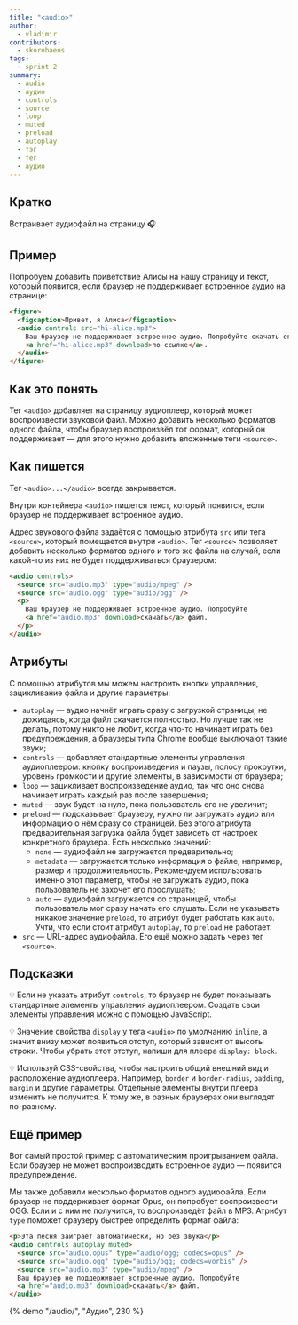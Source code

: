```yaml
---
title: "<audio>"
author:
  - vladimir
contributors:
  - skorobaeus
tags:
  - sprint-2
summary:
  - audio
  - аудио
  - controls
  - source
  - loop
  - muted
  - preload
  - autoplay
  - тэг
  - тег
  - аудио
---
```


## Кратко

Встраивает аудиофайл на страницу 🎧

## Пример

Попробуем добавить приветствие Алисы на нашу страницу и текст, который появится, если браузер не поддерживает встроенное аудио на странице:

```html
<figure>
  <figcaption>Привет, я Алиса</figcaption>
  <audio controls src="hi-alice.mp3">
    Ваш браузер не поддерживает встроенное аудио. Попробуйте скачать его
    <a href="hi-alice.mp3" download>по ссылке</a>.
  </audio>
</figure>
```

## Как это понять

Тег `<audio>` добавляет на страницу аудиоплеер, который может воспроизвести звуковой файл. Можно добавить несколько форматов одного файла, чтобы браузер воспроизвёл тот формат, который он поддерживает — для этого нужно добавить вложенные теги `<source>`.

## Как пишется

Тег `<audio>...</audio>` всегда закрывается.

Внутри контейнера `<audio>` пишется текст, который появится, если браузер не поддерживает встроенное аудио.

Адрес звукового файла задаётся с помощью атрибута `src` или тега `<source>`, который помещается внутри `<audio>`. Тег `<source>` позволяет добавить несколько форматов одного и того же файла на случай, если какой-то из них не будет поддерживаться браузером:

```html
<audio controls>
  <source src="audio.mp3" type="audio/mpeg" />
  <source src="audio.ogg" type="audio/ogg" />
  <p>
    Ваш браузер не поддерживает встроенное аудио. Попробуйте
    <a href="audio.mp3" download>скачать</a> файл.
  </p>
</audio>
```

## Атрибуты

С помощью атрибутов мы можем настроить кнопки управления, зацикливание файла и другие параметры:

- `autoplay` — аудио начнёт играть сразу с загрузкой страницы, не дожидаясь, когда файл скачается полностью. Но лучше так не делать, потому никто не любит, когда что-то начинает играть без предупреждения, а браузеры типа Chrome вообще выключают такие звуки;
- `controls` — добавляет стандартные элементы управления аудиоплеером: кнопку воспроизведения и паузы, полосу прокрутки, уровень громкости и другие элементы, в зависимости от браузера;
- `loop` — зацикливает воспроизведение аудио, так что оно снова начинает играть каждый раз после завершения;
- `muted` — звук будет на нуле, пока пользователь его не увеличит;
- `preload` — подсказывает браузеру, нужно ли загружать аудио или информацию о нём сразу со страницей. Без этого атрибута предварительная загрузка файла будет зависеть от настроек конкретного браузера. Есть несколько значений:
  - `none` — аудиофайл не загружается предварительно;
  - `metadata` — загружается только информация о файле, например, размер и продолжительность. Рекомендуем использовать именно этот параметр, чтобы не загружать аудио, пока пользователь не захочет его прослушать;
  - `auto` — аудиофайл загружается со страницей, чтобы пользователь мог сразу начать его слушать. Если не указывать никакое значение `preload`, то атрибут будет работать как `auto`. Учти, что если стоит атрибут `autoplay`, то `preload` не работает.
- `src` — URL-адрес аудиофайла. Его ещё можно задать через тег `<source>`.

## Подсказки

💡 Если не указать атрибут `controls`, то браузер не будет показывать стандартные элементы управления аудиоплеером. Создать свои элементы управления можно с помощью JavaScript.

💡 Значение свойства `display` у тега `<audio>` по умолчанию `inline`, а значит внизу может появиться отступ, который зависит от высоты строки. Чтобы убрать этот отступ, напиши для плеера `display: block`.

💡 Используй CSS-свойства, чтобы настроить общий внешний вид и расположение аудиоплеера. Например, `border` и `border-radius`, `padding`, `margin` и другие параметры. Отдельные элементы внутри плеера изменить не получится. К тому же, в разных браузерах они выглядят по-разному.

## Ещё пример

Вот самый простой пример с автоматическим проигрыванием файла. Если браузер не может воспроизводить встроенное аудио — появится предупреждение.

Мы также добавили несколько форматов одного аудиофайла. Если браузер не поддерживает формат Opus, он попробует воспроизвести OGG. Если и с ним не получится, то воспроизведёт файл в MP3. Атрибут `type` поможет браузеру быстрее определить формат файла:

```html
<p>Эта песня заиграет автоматически, но без звука</p>
<audio controls autoplay muted>
  <source src="audio.opus" type="audio/ogg; codecs=opus" />
  <source src="audio.ogg" type="audio/ogg; codecs=vorbis" />
  <source src="audio.mp3" type="audio/mpeg" />
  Ваш браузер не поддерживает встроенные аудио. Попробуйте
  <a href="audio.mp3" download>скачать</a> файл.
</audio>
```

{% demo "/audio/", "Аудио", 230 %}
